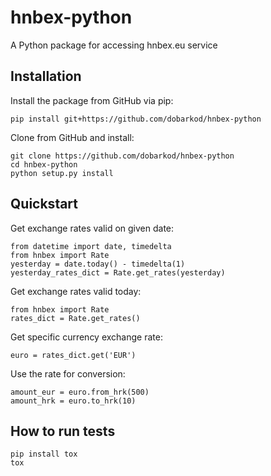 # hnbex-python
A Python package for accessing hnbex.eu service

Installation
---------------------
Install the package from GitHub via pip:
```
pip install git+https://github.com/dobarkod/hnbex-python
```

Clone from GitHub and install:
```
git clone https://github.com/dobarkod/hnbex-python
cd hnbex-python
python setup.py install
```

Quickstart
---------------------
Get exchange rates valid on given date:
```
from datetime import date, timedelta
from hnbex import Rate
yesterday = date.today() - timedelta(1)
yesterday_rates_dict = Rate.get_rates(yesterday)
```

Get exchange rates valid today:
```
from hnbex import Rate
rates_dict = Rate.get_rates()
```

Get specific currency exchange rate:
```
euro = rates_dict.get('EUR')
```

Use the rate for conversion:
```
amount_eur = euro.from_hrk(500)
amount_hrk = euro.to_hrk(10)
```

How to run tests
---------------------

```
pip install tox
tox
```